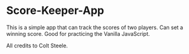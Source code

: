 # Score-Keeper-App
This is a simple app that can track the scores of two players. Can set a winning score.
Good for practicing the Vanilla JavaScript.

All credits to Colt Steele.
